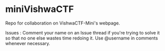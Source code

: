 # miniVishwaCTF
Repo for collaboration on VishwaCTF-Mini's webpage.

Issues : 
Comment your name on an Issue thread if you're trying to solve it so that no one else wastes time redoing it.
Use @username in comments whenever necessary.
